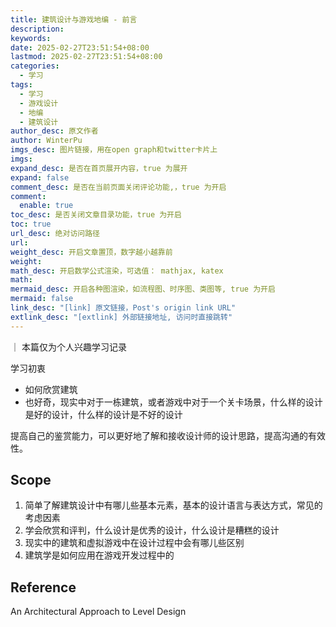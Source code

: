 ```yaml
---
title: 建筑设计与游戏地编 - 前言
description: 
keywords: 
date: 2025-02-27T23:51:54+08:00
lastmod: 2025-02-27T23:51:54+08:00
categories:
  - 学习
tags:
  - 学习
  - 游戏设计
  - 地编
  - 建筑设计
author_desc: 原文作者
author: WinterPu
imgs_desc: 图片链接，用在open graph和twitter卡片上
imgs: 
expand_desc: 是否在首页展开内容，true 为展开
expand: false
comment_desc: 是否在当前页面关闭评论功能,，true 为开启
comment:
  enable: true
toc_desc: 是否关闭文章目录功能，true 为开启
toc: true
url_desc: 绝对访问路径
url: 
weight_desc: 开启文章置顶，数字越小越靠前
weight: 
math_desc: 开启数学公式渲染，可选值： mathjax, katex
math: 
mermaid_desc: 开启各种图渲染，如流程图、时序图、类图等, true 为开启
mermaid: false
link_desc: "[link] 原文链接，Post's origin link URL"
extlink_desc: "[extlink] 外部链接地址, 访问时直接跳转"
---
```

｜ 本篇仅为个人兴趣学习记录

学习初衷
* 如何欣赏建筑
* 也好奇，现实中对于一栋建筑，或者游戏中对于一个关卡场景，什么样的设计是好的设计，什么样的设计是不好的设计

提高自己的鉴赏能力，可以更好地了解和接收设计师的设计思路，提高沟通的有效性。

## Scope

1. 简单了解建筑设计中有哪儿些基本元素，基本的设计语言与表达方式，常见的考虑因素
2. 学会欣赏和评判，什么设计是优秀的设计，什么设计是糟糕的设计
3. 现实中的建筑和虚拟游戏中在设计过程中会有哪儿些区别
4. 建筑学是如何应用在游戏开发过程中的

## Reference

An Architectural Approach to Level Design

<!--more-->

